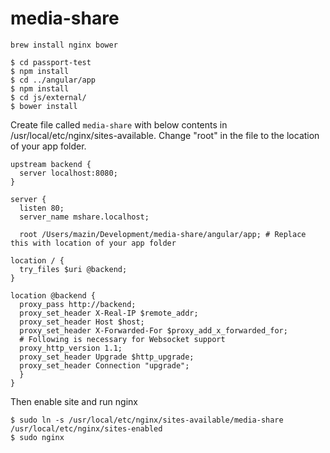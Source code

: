 # media-share

``` 
brew install nginx bower 
```

```
$ cd passport-test
$ npm install
$ cd ../angular/app
$ npm install
$ cd js/external/
$ bower install
```
Create file called `media-share` with below contents in /usr/local/etc/nginx/sites-available. 
Change "root" in the file to the location of your app folder.

```
upstream backend {
  server localhost:8080;
}

server {
  listen 80;
  server_name mshare.localhost;

  root /Users/mazin/Development/media-share/angular/app; # Replace this with location of your app folder

location / {
  try_files $uri @backend;
}

location @backend {
  proxy_pass http://backend;
  proxy_set_header X-Real-IP $remote_addr;
  proxy_set_header Host $host;
  proxy_set_header X-Forwarded-For $proxy_add_x_forwarded_for;
  # Following is necessary for Websocket support
  proxy_http_version 1.1;
  proxy_set_header Upgrade $http_upgrade;
  proxy_set_header Connection "upgrade";
  }
}
```
Then enable site and run nginx

```
$ sudo ln -s /usr/local/etc/nginx/sites-available/media-share /usr/local/etc/nginx/sites-enabled
$ sudo nginx
```


